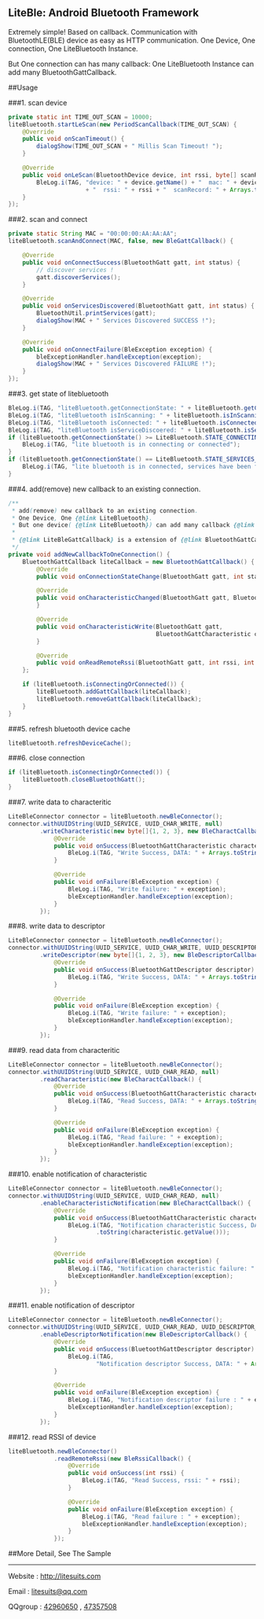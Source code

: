 ## LiteBle: Android Bluetooth Framework
Extremely simple! Based on callback.
Communication with BluetoothLE(BLE) device as easy as HTTP communication.
One Device, One connection, One LiteBluetooth Instance.

But One connection can has many callback:
One LiteBluetooth Instance can add many BluetoothGattCallback.

##Usage

###1. scan device
```java
private static int TIME_OUT_SCAN = 10000;
liteBluetooth.startLeScan(new PeriodScanCallback(TIME_OUT_SCAN) {
    @Override
    public void onScanTimeout() {
        dialogShow(TIME_OUT_SCAN + " Millis Scan Timeout! ");
    }

    @Override
    public void onLeScan(BluetoothDevice device, int rssi, byte[] scanRecord) {
        BleLog.i(TAG, "device: " + device.getName() + "  mac: " + device.getAddress()
                      + "  rssi: " + rssi + "  scanRecord: " + Arrays.toString(scanRecord));
    }
});
```

###2. scan and connect 
```java
private static String MAC = "00:00:00:AA:AA:AA";
liteBluetooth.scanAndConnect(MAC, false, new BleGattCallback() {

    @Override
    public void onConnectSuccess(BluetoothGatt gatt, int status) {
        // discover services !
        gatt.discoverServices();
    }

    @Override
    public void onServicesDiscovered(BluetoothGatt gatt, int status) {
        BluetoothUtil.printServices(gatt);
        dialogShow(MAC + " Services Discovered SUCCESS !");
    }

    @Override
    public void onConnectFailure(BleException exception) {
        bleExceptionHandler.handleException(exception);
        dialogShow(MAC + " Services Discovered FAILURE !");
    }
});
```


###3. get state of litebluetooth
```java
BleLog.i(TAG, "liteBluetooth.getConnectionState: " + liteBluetooth.getConnectionState());
BleLog.i(TAG, "liteBluetooth isInScanning: " + liteBluetooth.isInScanning());
BleLog.i(TAG, "liteBluetooth isConnected: " + liteBluetooth.isConnected());
BleLog.i(TAG, "liteBluetooth isServiceDiscoered: " + liteBluetooth.isServiceDiscoered());
if (liteBluetooth.getConnectionState() >= LiteBluetooth.STATE_CONNECTING) {
    BleLog.i(TAG, "lite bluetooth is in connecting or connected");
}
if (liteBluetooth.getConnectionState() == LiteBluetooth.STATE_SERVICES_DISCOVERED) {
    BleLog.i(TAG, "lite bluetooth is in connected, services have been found");
}
```

###4. add(remove) new callback to an existing connection.
```java
/**
 * add(remove) new callback to an existing connection.
 * One Device, One {@link LiteBluetooth}.
 * But one device( {@link LiteBluetooth}) can add many callback {@link BluetoothGattCallback}
 *
 * {@link LiteBleGattCallback} is a extension of {@link BluetoothGattCallback}
 */
private void addNewCallbackToOneConnection() {
    BluetoothGattCallback liteCallback = new BluetoothGattCallback() {
        @Override
        public void onConnectionStateChange(BluetoothGatt gatt, int status, int newState) {}

        @Override
        public void onCharacteristicChanged(BluetoothGatt gatt, BluetoothGattCharacteristic characteristic) {
        }

        @Override
        public void onCharacteristicWrite(BluetoothGatt gatt,
                                          BluetoothGattCharacteristic characteristic, int status) {
        }

        @Override
        public void onReadRemoteRssi(BluetoothGatt gatt, int rssi, int status) {}
    };

    if (liteBluetooth.isConnectingOrConnected()) {
        liteBluetooth.addGattCallback(liteCallback);
        liteBluetooth.removeGattCallback(liteCallback);
    }
}
```

###5. refresh bluetooth device cache 
```java
liteBluetooth.refreshDeviceCache();
```

###6. close connection
```java
if (liteBluetooth.isConnectingOrConnected()) {
    liteBluetooth.closeBluetoothGatt();
}
```


###7. write data to characteritic 
```java
LiteBleConnector connector = liteBluetooth.newBleConnector();
connector.withUUIDString(UUID_SERVICE, UUID_CHAR_WRITE, null)
         .writeCharacteristic(new byte[]{1, 2, 3}, new BleCharactCallback() {
             @Override
             public void onSuccess(BluetoothGattCharacteristic characteristic) {
                 BleLog.i(TAG, "Write Success, DATA: " + Arrays.toString(characteristic.getValue()));
             }

             @Override
             public void onFailure(BleException exception) {
                 BleLog.i(TAG, "Write failure: " + exception);
                 bleExceptionHandler.handleException(exception);
             }
         });
```

###8. write data to descriptor 
```java
LiteBleConnector connector = liteBluetooth.newBleConnector();
connector.withUUIDString(UUID_SERVICE, UUID_CHAR_WRITE, UUID_DESCRIPTOR_WRITE)
         .writeDescriptor(new byte[]{1, 2, 3}, new BleDescriptorCallback() {
             @Override
             public void onSuccess(BluetoothGattDescriptor descriptor) {
                 BleLog.i(TAG, "Write Success, DATA: " + Arrays.toString(descriptor.getValue()));
             }

             @Override
             public void onFailure(BleException exception) {
                 BleLog.i(TAG, "Write failure: " + exception);
                 bleExceptionHandler.handleException(exception);
             }
         });
```

###9. read data from characteritic 
```java
LiteBleConnector connector = liteBluetooth.newBleConnector();
connector.withUUIDString(UUID_SERVICE, UUID_CHAR_READ, null)
         .readCharacteristic(new BleCharactCallback() {
             @Override
             public void onSuccess(BluetoothGattCharacteristic characteristic) {
                 BleLog.i(TAG, "Read Success, DATA: " + Arrays.toString(characteristic.getValue()));
             }

             @Override
             public void onFailure(BleException exception) {
                 BleLog.i(TAG, "Read failure: " + exception);
                 bleExceptionHandler.handleException(exception);
             }
         });
```

###10. enable notification of characteristic
```java
LiteBleConnector connector = liteBluetooth.newBleConnector();
connector.withUUIDString(UUID_SERVICE, UUID_CHAR_READ, null)
         .enableCharacteristicNotification(new BleCharactCallback() {
             @Override
             public void onSuccess(BluetoothGattCharacteristic characteristic) {
                 BleLog.i(TAG, "Notification characteristic Success, DATA: " + Arrays
                         .toString(characteristic.getValue()));
             }

             @Override
             public void onFailure(BleException exception) {
                 BleLog.i(TAG, "Notification characteristic failure: " + exception);
                 bleExceptionHandler.handleException(exception);
             }
         });
```

###11. enable notification of descriptor
```java
LiteBleConnector connector = liteBluetooth.newBleConnector();
connector.withUUIDString(UUID_SERVICE, UUID_CHAR_READ, UUID_DESCRIPTOR_READ)
         .enableDescriptorNotification(new BleDescriptorCallback() {
             @Override
             public void onSuccess(BluetoothGattDescriptor descriptor) {
                 BleLog.i(TAG,
                         "Notification descriptor Success, DATA: " + Arrays.toString(descriptor.getValue()));
             }

             @Override
             public void onFailure(BleException exception) {
                 BleLog.i(TAG, "Notification descriptor failure : " + exception);
                 bleExceptionHandler.handleException(exception);
             }
         });
```

###12. read RSSI of device
```java
liteBluetooth.newBleConnector()
             .readRemoteRssi(new BleRssiCallback() {
                 @Override
                 public void onSuccess(int rssi) {
                     BleLog.i(TAG, "Read Success, rssi: " + rssi);
                 }

                 @Override
                 public void onFailure(BleException exception) {
                     BleLog.i(TAG, "Read failure : " + exception);
                     bleExceptionHandler.handleException(exception);
                 }
             });
```

##More Detail, See The Sample

---
Website : http://litesuits.com

Email   : litesuits@qq.com

QQgroup : [42960650][1] , [47357508][2] 


[1]: http://shang.qq.com/wpa/qunwpa?idkey=19bf15b9c85ec15c62141dd00618f725e2983803cd2b48566fa0e94964ae8370
[2]: http://shang.qq.com/wpa/qunwpa?idkey=492d63aaffb04b23d8dc4df21f6b594008cbe1a819978659cddab2dbc397684e